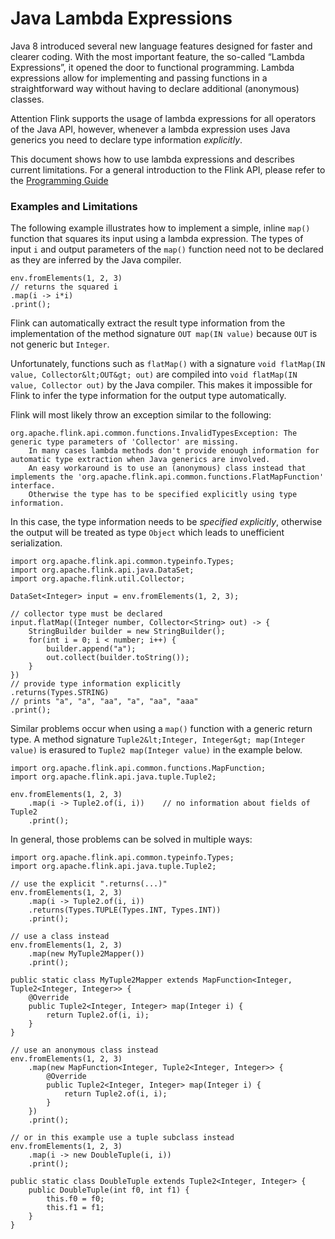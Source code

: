 

# Java Lambda Expressions

Java 8 introduced several new language features designed for faster and clearer coding. With the most important feature, the so-called “Lambda Expressions”, it opened the door to functional programming. Lambda expressions allow for implementing and passing functions in a straightforward way without having to declare additional (anonymous) classes.

Attention Flink supports the usage of lambda expressions for all operators of the Java API, however, whenever a lambda expression uses Java generics you need to declare type information _explicitly_.

This document shows how to use lambda expressions and describes current limitations. For a general introduction to the Flink API, please refer to the [Programming Guide](//ci.apache.org/projects/flink/flink-docs-release-1.7/dev/api_concepts.html)

### Examples and Limitations

The following example illustrates how to implement a simple, inline `map()` function that squares its input using a lambda expression. The types of input `i` and output parameters of the `map()` function need not to be declared as they are inferred by the Java compiler.



```
env.fromElements(1, 2, 3)
// returns the squared i
.map(i -> i*i)
.print();
```



Flink can automatically extract the result type information from the implementation of the method signature `OUT map(IN value)` because `OUT` is not generic but `Integer`.

Unfortunately, functions such as `flatMap()` with a signature `void flatMap(IN value, Collector&lt;OUT&gt; out)` are compiled into `void flatMap(IN value, Collector out)` by the Java compiler. This makes it impossible for Flink to infer the type information for the output type automatically.

Flink will most likely throw an exception similar to the following:



```
org.apache.flink.api.common.functions.InvalidTypesException: The generic type parameters of 'Collector' are missing.
    In many cases lambda methods don't provide enough information for automatic type extraction when Java generics are involved.
    An easy workaround is to use an (anonymous) class instead that implements the 'org.apache.flink.api.common.functions.FlatMapFunction' interface.
    Otherwise the type has to be specified explicitly using type information.
```



In this case, the type information needs to be _specified explicitly_, otherwise the output will be treated as type `Object` which leads to unefficient serialization.



```
import org.apache.flink.api.common.typeinfo.Types;
import org.apache.flink.api.java.DataSet;
import org.apache.flink.util.Collector;

DataSet<Integer> input = env.fromElements(1, 2, 3);

// collector type must be declared
input.flatMap((Integer number, Collector<String> out) -> {
    StringBuilder builder = new StringBuilder();
    for(int i = 0; i < number; i++) {
        builder.append("a");
        out.collect(builder.toString());
    }
})
// provide type information explicitly
.returns(Types.STRING)
// prints "a", "a", "aa", "a", "aa", "aaa"
.print();
```



Similar problems occur when using a `map()` function with a generic return type. A method signature `Tuple2&lt;Integer, Integer&gt; map(Integer value)` is erasured to `Tuple2 map(Integer value)` in the example below.



```
import org.apache.flink.api.common.functions.MapFunction;
import org.apache.flink.api.java.tuple.Tuple2;

env.fromElements(1, 2, 3)
    .map(i -> Tuple2.of(i, i))    // no information about fields of Tuple2
    .print();
```



In general, those problems can be solved in multiple ways:



```
import org.apache.flink.api.common.typeinfo.Types;
import org.apache.flink.api.java.tuple.Tuple2;

// use the explicit ".returns(...)"
env.fromElements(1, 2, 3)
    .map(i -> Tuple2.of(i, i))
    .returns(Types.TUPLE(Types.INT, Types.INT))
    .print();

// use a class instead
env.fromElements(1, 2, 3)
    .map(new MyTuple2Mapper())
    .print();

public static class MyTuple2Mapper extends MapFunction<Integer, Tuple2<Integer, Integer>> {
    @Override
    public Tuple2<Integer, Integer> map(Integer i) {
        return Tuple2.of(i, i);
    }
}

// use an anonymous class instead
env.fromElements(1, 2, 3)
    .map(new MapFunction<Integer, Tuple2<Integer, Integer>> {
        @Override
        public Tuple2<Integer, Integer> map(Integer i) {
            return Tuple2.of(i, i);
        }
    })
    .print();

// or in this example use a tuple subclass instead
env.fromElements(1, 2, 3)
    .map(i -> new DoubleTuple(i, i))
    .print();

public static class DoubleTuple extends Tuple2<Integer, Integer> {
    public DoubleTuple(int f0, int f1) {
        this.f0 = f0;
        this.f1 = f1;
    }
}
```



